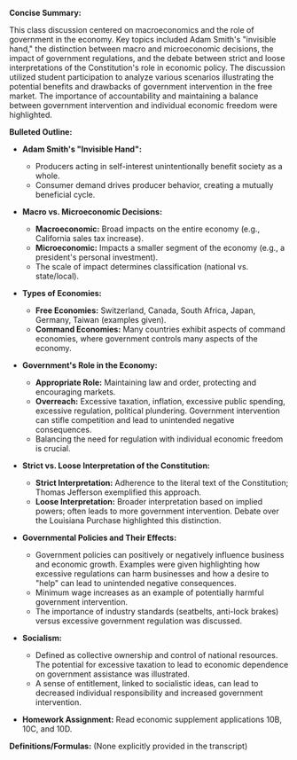 **Concise Summary:**

This class discussion centered on macroeconomics and the role of government in the economy.  Key topics included Adam Smith's "invisible hand," the distinction between macro and microeconomic decisions, the impact of government regulations, and the debate between strict and loose interpretations of the Constitution's role in economic policy. The discussion utilized student participation to analyze various scenarios illustrating the potential benefits and drawbacks of government intervention in the free market.  The importance of accountability and maintaining a balance between government intervention and individual economic freedom were highlighted.

**Bulleted Outline:**

* **Adam Smith's "Invisible Hand":**
    * Producers acting in self-interest unintentionally benefit society as a whole.
    * Consumer demand drives producer behavior, creating a mutually beneficial cycle.

* **Macro vs. Microeconomic Decisions:**
    * **Macroeconomic:** Broad impacts on the entire economy (e.g., California sales tax increase).
    * **Microeconomic:** Impacts a smaller segment of the economy (e.g., a president's personal investment).
    *  The scale of impact determines classification (national vs. state/local).

* **Types of Economies:**
    * **Free Economies:** Switzerland, Canada, South Africa, Japan, Germany, Taiwan (examples given).
    * **Command Economies:**  Many countries exhibit aspects of command economies, where government controls many aspects of the economy.


* **Government's Role in the Economy:**
    * **Appropriate Role:** Maintaining law and order, protecting and encouraging markets.
    * **Overreach:** Excessive taxation, inflation, excessive public spending, excessive regulation, political plundering.  Government intervention can stifle competition and lead to unintended negative consequences.  
    *  Balancing the need for regulation with individual economic freedom is crucial.

* **Strict vs. Loose Interpretation of the Constitution:**
    * **Strict Interpretation:** Adherence to the literal text of the Constitution; Thomas Jefferson exemplified this approach.
    * **Loose Interpretation:** Broader interpretation based on implied powers; often leads to more government intervention.  Debate over the Louisiana Purchase highlighted this distinction.

* **Governmental Policies and Their Effects:**
    * Government policies can positively or negatively influence business and economic growth.  Examples were given highlighting how excessive regulations can harm businesses and how a desire to "help" can lead to unintended negative consequences.
    * Minimum wage increases as an example of potentially harmful government intervention.
    * The importance of industry standards (seatbelts, anti-lock brakes) versus excessive government regulation was discussed.


* **Socialism:**
    * Defined as collective ownership and control of national resources.  The potential for excessive taxation to lead to economic dependence on government assistance was illustrated.
    *  A sense of entitlement, linked to socialistic ideas, can lead to decreased individual responsibility and increased government intervention.

* **Homework Assignment:** Read economic supplement applications 10B, 10C, and 10D.


**Definitions/Formulas:** (None explicitly provided in the transcript)
